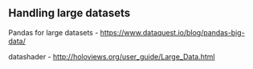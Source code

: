 ## Handling large datasets
Pandas for large datasets -
https://www.dataquest.io/blog/pandas-big-data/

datashader  -
http://holoviews.org/user_guide/Large_Data.html